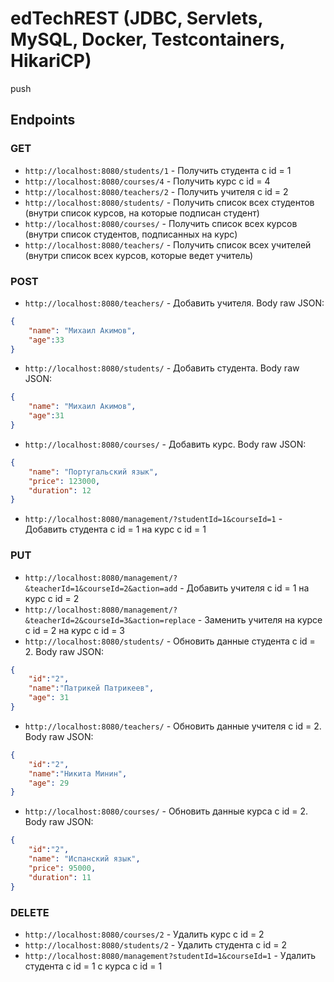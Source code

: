 # edTechREST (JDBC, Servlets, MySQL, Docker, Testcontainers, HikariCP)
push

## Endpoints

### GET
- `http://localhost:8080/students/1` - Получить студента с id = 1
- `http://localhost:8080/courses/4` - Получить курс с id = 4
- `http://localhost:8080/teachers/2` - Получить учителя с id = 2
- `http://localhost:8080/students/` - Получить список всех студентов (внутри список курсов, на которые подписан студент)
- `http://localhost:8080/courses/` - Получить список всех курсов (внутри список студентов, подписанных на курс)
- `http://localhost:8080/teachers/` - Получить список всех учителей (внутри список всех курсов, которые ведет учитель)

### POST
- `http://localhost:8080/teachers/` - Добавить учителя. Body raw JSON:
```json
{
    "name": "Михаил Акимов",
    "age":33
}
```
- `http://localhost:8080/students/` - Добавить студента. Body raw JSON:
```json
{
    "name": "Михаил Акимов",
    "age":31
}
```
- `http://localhost:8080/courses/` - Добавить курс. Body raw JSON:
```json
{
    "name": "Португальский язык",
    "price": 123000,
    "duration": 12
}
```
- `http://localhost:8080/management/?studentId=1&courseId=1` - Добавить студента с id = 1 на курс c id = 1

### PUT
- `http://localhost:8080/management/?&teacherId=1&courseId=2&action=add` - Добавить учителя с id = 1 на курс c id = 2
- `http://localhost:8080/management/?&teacherId=2&courseId=3&action=replace` - Заменить учителя на курсе с id = 2 на курс c id = 3
- `http://localhost:8080/students/` - Обновить данные студента с id = 2. Body raw JSON:
```json
{
    "id":"2",
    "name":"Патрикей Патрикеев",
    "age": 31
}
```

- `http://localhost:8080/teachers/` - Обновить данные учителя с id = 2. Body raw JSON:
```json
{
    "id":"2",
    "name":"Никита Минин",
    "age": 29
}
```

- `http://localhost:8080/courses/` - Обновить данные курса с id = 2. Body raw JSON:
```json
{
    "id":"2",
    "name": "Испанский язык",
    "price": 95000,
    "duration": 11
}
```
### DELETE
- `http://localhost:8080/courses/2` - Удалить курс с id = 2
- `http://localhost:8080/students/2` - Удалить студента с id = 2
- `http://localhost:8080/management?studentId=1&courseId=1` - Удалить студента с id = 1 с курса c id = 1
